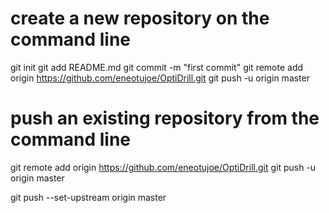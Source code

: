 # create a new repository on the command line

git init
git add README.md
git commit -m "first commit"
git remote add origin https://github.com/eneotujoe/OptiDrill.git
git push -u origin master

# push an existing repository from the command line

git remote add origin https://github.com/eneotujoe/OptiDrill.git
git push -u origin master



git push --set-upstream origin master